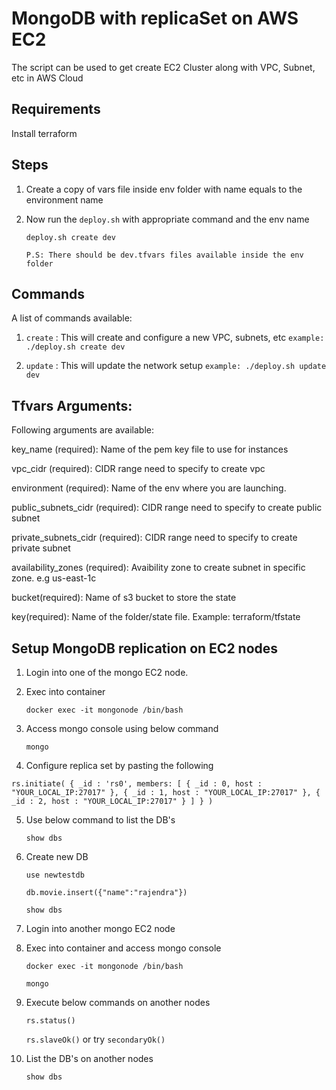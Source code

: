 # MongoDB with replicaSet on AWS EC2
The script can be used to get create EC2 Cluster along with VPC, Subnet, etc in AWS Cloud

## Requirements
Install terraform

## Steps

1. Create a copy of vars file inside env folder with name equals to the environment name

2. Now run the `deploy.sh` with appropriate command and the env name
    
    `deploy.sh create dev`
    
    `P.S: There should be dev.tfvars files available inside the env folder`

## Commands
A list of commands available:

1. `create` : This will create and configure a new VPC, subnets, etc
`example: ./deploy.sh create dev`

2. `update` : This will update the network setup
`example: ./deploy.sh update dev`

## Tfvars Arguments:
Following arguments are available:

key_name (required): Name of the pem key file to use for instances

vpc_cidr (required): CIDR range need to specify to create vpc

environment (required): Name of the env where you are launching.

public_subnets_cidr (required): CIDR range need to specify to create public subnet

private_subnets_cidr (required): CIDR range need to specify to create private subnet

availability_zones (required): Avaibility zone to create subnet in specific zone. e.g us-east-1c

bucket(required): Name of s3 bucket to store the state

key(required): Name of the folder/state file. Example: terraform/tfstate

## Setup MongoDB replication on EC2 nodes

1.  Login into one of the mongo EC2 node.

2.  Exec into container
   
    `docker exec -it mongonode /bin/bash`

3.  Access mongo console using below command
   
    `mongo`

4.  Configure replica set by pasting the following
   
   `rs.initiate(
      {
        _id : 'rs0',
        members: [
          { _id : 0, host : "YOUR_LOCAL_IP:27017" },
          { _id : 1, host : "YOUR_LOCAL_IP:27017" },
          { _id : 2, host : "YOUR_LOCAL_IP:27017" }
        ]
      }
    )`

5.  Use below command to list the DB's
   
    `show dbs`

6.  Create new DB
     
    `use newtestdb`
    
    `db.movie.insert({"name":"rajendra"})`
     
    `show dbs`

7.  Login into another mongo EC2 node
   
8.  Exec into container and access mongo console
     
    `docker exec -it mongonode /bin/bash`
     
    `mongo`

9.  Execute below commands on another nodes
     
    `rs.status()`
     
    `rs.slaveOk()` or try `secondaryOk()`

10. List the DB's on another nodes
     
    `show dbs`
